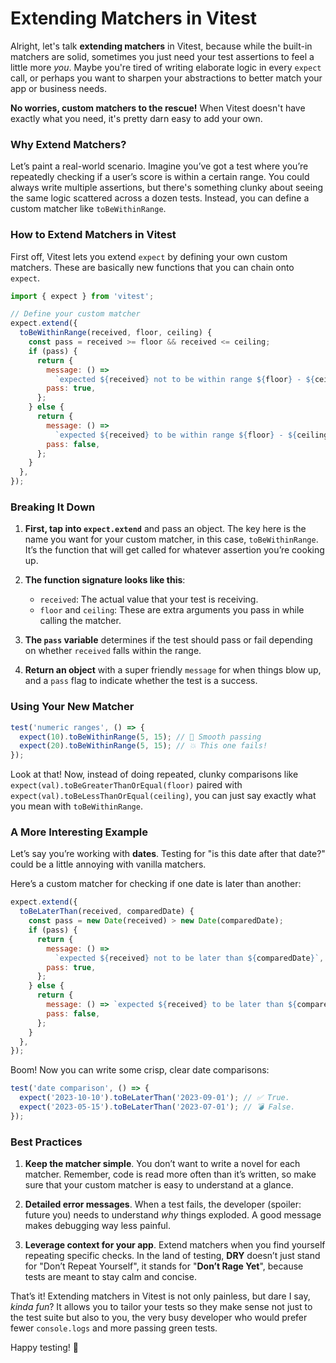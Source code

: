 # Extending Matchers in Vitest

Alright, let's talk **extending matchers** in Vitest, because while the built-in matchers are solid, sometimes you just need your test assertions to feel a little more _you_. Maybe you're tired of writing elaborate logic in every `expect` call, or perhaps you want to sharpen your abstractions to better match your app or business needs.

**No worries, custom matchers to the rescue!** When Vitest doesn't have exactly what you need, it's pretty darn easy to add your own.

### Why Extend Matchers?

Let’s paint a real-world scenario. Imagine you’ve got a test where you’re repeatedly checking if a user’s score is within a certain range. You could always write multiple assertions, but there's something clunky about seeing the same logic scattered across a dozen tests. Instead, you can define a custom matcher like `toBeWithinRange`.

### How to Extend Matchers in Vitest

First off, Vitest lets you extend `expect` by defining your own custom matchers. These are basically new functions that you can chain onto `expect`.

```js
import { expect } from 'vitest';

// Define your custom matcher
expect.extend({
  toBeWithinRange(received, floor, ceiling) {
    const pass = received >= floor && received <= ceiling;
    if (pass) {
      return {
        message: () =>
          `expected ${received} not to be within range ${floor} - ${ceiling}`,
        pass: true,
      };
    } else {
      return {
        message: () =>
          `expected ${received} to be within range ${floor} - ${ceiling}`,
        pass: false,
      };
    }
  },
});
```

### Breaking It Down

1. **First, tap into `expect.extend`** and pass an object. The key here is the name you want for your custom matcher, in this case, `toBeWithinRange`. It’s the function that will get called for whatever assertion you’re cooking up.
2. **The function signature looks like this**:

   - `received`: The actual value that your test is receiving.
   - `floor` and `ceiling`: These are extra arguments you pass in while calling the matcher.

3. **The `pass` variable** determines if the test should pass or fail depending on whether `received` falls within the range.

4. **Return an object** with a super friendly `message` for when things blow up, and a `pass` flag to indicate whether the test is a success.

### Using Your New Matcher

```js
test('numeric ranges', () => {
  expect(10).toBeWithinRange(5, 15); // 🤌 Smooth passing
  expect(20).toBeWithinRange(5, 15); // 💥 This one fails!
});
```

Look at that! Now, instead of doing repeated, clunky comparisons like `expect(val).toBeGreaterThanOrEqual(floor)` paired with `expect(val).toBeLessThanOrEqual(ceiling)`, you can just say exactly what you mean with `toBeWithinRange`.

### A More Interesting Example

Let’s say you’re working with **dates**. Testing for "is this date after that date?" could be a little annoying with vanilla matchers.

Here’s a custom matcher for checking if one date is later than another:

```js
expect.extend({
  toBeLaterThan(received, comparedDate) {
    const pass = new Date(received) > new Date(comparedDate);
    if (pass) {
      return {
        message: () =>
          `expected ${received} not to be later than ${comparedDate}`,
        pass: true,
      };
    } else {
      return {
        message: () => `expected ${received} to be later than ${comparedDate}`,
        pass: false,
      };
    }
  },
});
```

Boom! Now you can write some crisp, clear date comparisons:

```js
test('date comparison', () => {
  expect('2023-10-10').toBeLaterThan('2023-09-01'); // ✅ True.
  expect('2023-05-15').toBeLaterThan('2023-07-01'); // 💣 False.
});
```

### Best Practices

1. **Keep the matcher simple**. You don’t want to write a novel for each matcher. Remember, code is read more often than it’s written, so make sure that your custom matcher is easy to understand at a glance.
2. **Detailed error messages**. When a test fails, the developer (spoiler: future you) needs to understand _why_ things exploded. A good message makes debugging way less painful.

3. **Leverage context for your app**. Extend matchers when you find yourself repeating specific checks. In the land of testing, **DRY** doesn’t just stand for "Don’t Repeat Yourself", it stands for "**Don’t Rage Yet**", because tests are meant to stay calm and concise.

That’s it! Extending matchers in Vitest is not only painless, but dare I say, _kinda fun_? It allows you to tailor your tests so they make sense not just to the test suite but also to you, the very busy developer who would prefer fewer `console.logs` and more passing green tests.

Happy testing! 🎉
